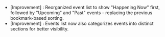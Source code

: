 - [Improvement] : Reorganized event list to show "Happening Now" first, followed by "Upcoming" and "Past" events - replacing the previous bookmark-based sorting.
- [Improvement] : Events list now also categorizes events into distinct sections for better visibility.
